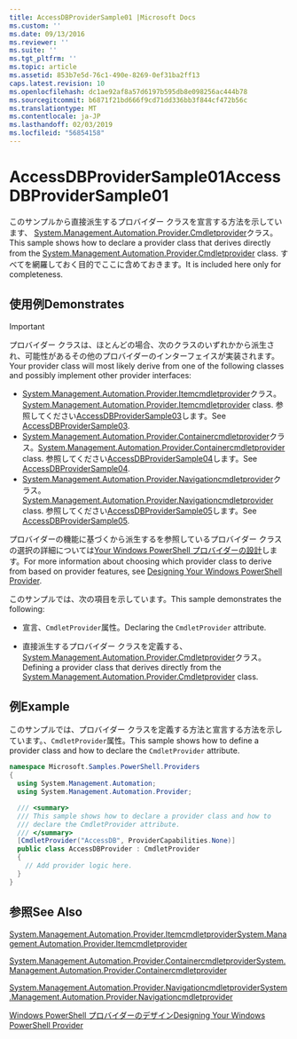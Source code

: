 ```yaml
---
title: AccessDBProviderSample01 |Microsoft Docs
ms.custom: ''
ms.date: 09/13/2016
ms.reviewer: ''
ms.suite: ''
ms.tgt_pltfrm: ''
ms.topic: article
ms.assetid: 853b7e5d-76c1-490e-8269-0ef31ba2ff13
caps.latest.revision: 10
ms.openlocfilehash: dc1ae92af8a57d6197b595db8e098256ac444b78
ms.sourcegitcommit: b6871f21bd666f9cd71dd336bb3f844cf472b56c
ms.translationtype: MT
ms.contentlocale: ja-JP
ms.lasthandoff: 02/03/2019
ms.locfileid: "56854158"
---
```

# <a name="accessdbprovidersample01"></a><span data-ttu-id="9d11a-102">AccessDBProviderSample01</span><span class="sxs-lookup"><span data-stu-id="9d11a-102">AccessDBProviderSample01</span></span>

<span data-ttu-id="9d11a-103">このサンプルから直接派生するプロバイダー クラスを宣言する方法を示しています、 [System.Management.Automation.Provider.Cmdletprovider](/dotnet/api/System.Management.Automation.Provider.CmdletProvider)クラス。</span><span class="sxs-lookup"><span data-stu-id="9d11a-103">This sample shows how to declare a provider class that derives directly from the [System.Management.Automation.Provider.Cmdletprovider](/dotnet/api/System.Management.Automation.Provider.CmdletProvider) class.</span></span> <span data-ttu-id="9d11a-104">すべてを網羅しておく目的でここに含めておきます。</span><span class="sxs-lookup"><span data-stu-id="9d11a-104">It is included here only for completeness.</span></span>

## <a name="demonstrates"></a><span data-ttu-id="9d11a-105">使用例</span><span class="sxs-lookup"><span data-stu-id="9d11a-105">Demonstrates</span></span>

> [!IMPORTANT]
> <span data-ttu-id="9d11a-106">プロバイダー クラスは、ほとんどの場合、次のクラスのいずれかから派生され、可能性があるその他のプロバイダーのインターフェイスが実装されます。</span><span class="sxs-lookup"><span data-stu-id="9d11a-106">Your provider class will most likely derive from one of the following classes and possibly implement other provider interfaces:</span></span>
>
> -   <span data-ttu-id="9d11a-107">[System.Management.Automation.Provider.Itemcmdletprovider](/dotnet/api/System.Management.Automation.Provider.ItemCmdletProvider)クラス。</span><span class="sxs-lookup"><span data-stu-id="9d11a-107">[System.Management.Automation.Provider.Itemcmdletprovider](/dotnet/api/System.Management.Automation.Provider.ItemCmdletProvider) class.</span></span> <span data-ttu-id="9d11a-108">参照してください[AccessDBProviderSample03](./accessdbprovidersample03.md)します。</span><span class="sxs-lookup"><span data-stu-id="9d11a-108">See [AccessDBProviderSample03](./accessdbprovidersample03.md).</span></span>
> -   <span data-ttu-id="9d11a-109">[System.Management.Automation.Provider.Containercmdletprovider](/dotnet/api/System.Management.Automation.Provider.ContainerCmdletProvider)クラス。</span><span class="sxs-lookup"><span data-stu-id="9d11a-109">[System.Management.Automation.Provider.Containercmdletprovider](/dotnet/api/System.Management.Automation.Provider.ContainerCmdletProvider) class.</span></span> <span data-ttu-id="9d11a-110">参照してください[AccessDBProviderSample04](./accessdbprovidersample04.md)します。</span><span class="sxs-lookup"><span data-stu-id="9d11a-110">See [AccessDBProviderSample04](./accessdbprovidersample04.md).</span></span>
> -   <span data-ttu-id="9d11a-111">[System.Management.Automation.Provider.Navigationcmdletprovider](/dotnet/api/System.Management.Automation.Provider.NavigationCmdletProvider)クラス。</span><span class="sxs-lookup"><span data-stu-id="9d11a-111">[System.Management.Automation.Provider.Navigationcmdletprovider](/dotnet/api/System.Management.Automation.Provider.NavigationCmdletProvider) class.</span></span> <span data-ttu-id="9d11a-112">参照してください[AccessDBProviderSample05](./accessdbprovidersample05.md)します。</span><span class="sxs-lookup"><span data-stu-id="9d11a-112">See [AccessDBProviderSample05](./accessdbprovidersample05.md).</span></span>
>
> <span data-ttu-id="9d11a-113">プロバイダーの機能に基づくから派生するを参照しているプロバイダー クラスの選択の詳細については[Your Windows PowerShell プロバイダーの設計](./provider-types.md)します。</span><span class="sxs-lookup"><span data-stu-id="9d11a-113">For more information about choosing which provider class to derive from based on provider features, see [Designing Your Windows PowerShell Provider](./provider-types.md).</span></span>

<span data-ttu-id="9d11a-114">このサンプルでは、次の項目を示しています。</span><span class="sxs-lookup"><span data-stu-id="9d11a-114">This sample demonstrates the following:</span></span>

- <span data-ttu-id="9d11a-115">宣言、`CmdletProvider`属性。</span><span class="sxs-lookup"><span data-stu-id="9d11a-115">Declaring the `CmdletProvider` attribute.</span></span>

- <span data-ttu-id="9d11a-116">直接派生するプロバイダー クラスを定義する、 [System.Management.Automation.Provider.Cmdletprovider](/dotnet/api/System.Management.Automation.Provider.CmdletProvider)クラス。</span><span class="sxs-lookup"><span data-stu-id="9d11a-116">Defining a provider class that derives directly from the [System.Management.Automation.Provider.Cmdletprovider](/dotnet/api/System.Management.Automation.Provider.CmdletProvider) class.</span></span>

## <a name="example"></a><span data-ttu-id="9d11a-117">例</span><span class="sxs-lookup"><span data-stu-id="9d11a-117">Example</span></span>

<span data-ttu-id="9d11a-118">このサンプルでは、プロバイダー クラスを定義する方法と宣言する方法を示しています。、`CmdletProvider`属性。</span><span class="sxs-lookup"><span data-stu-id="9d11a-118">This sample shows how to define a provider class and how to declare the `CmdletProvider` attribute.</span></span>

```csharp
namespace Microsoft.Samples.PowerShell.Providers
{
  using System.Management.Automation;
  using System.Management.Automation.Provider;

  /// <summary>
  /// This sample shows how to declare a provider class and how to
  /// declare the CmdletProvider attribute.
  /// </summary>
  [CmdletProvider("AccessDB", ProviderCapabilities.None)]
  public class AccessDBProvider : CmdletProvider
  {
    // Add provider logic here.
  }
}
```

## <a name="see-also"></a><span data-ttu-id="9d11a-119">参照</span><span class="sxs-lookup"><span data-stu-id="9d11a-119">See Also</span></span>

[<span data-ttu-id="9d11a-120">System.Management.Automation.Provider.Itemcmdletprovider</span><span class="sxs-lookup"><span data-stu-id="9d11a-120">System.Management.Automation.Provider.Itemcmdletprovider</span></span>](/dotnet/api/System.Management.Automation.Provider.ItemCmdletProvider)

[<span data-ttu-id="9d11a-121">System.Management.Automation.Provider.Containercmdletprovider</span><span class="sxs-lookup"><span data-stu-id="9d11a-121">System.Management.Automation.Provider.Containercmdletprovider</span></span>](/dotnet/api/System.Management.Automation.Provider.ContainerCmdletProvider)

[<span data-ttu-id="9d11a-122">System.Management.Automation.Provider.Navigationcmdletprovider</span><span class="sxs-lookup"><span data-stu-id="9d11a-122">System.Management.Automation.Provider.Navigationcmdletprovider</span></span>](/dotnet/api/System.Management.Automation.Provider.NavigationCmdletProvider)

[<span data-ttu-id="9d11a-123">Windows PowerShell プロバイダーのデザイン</span><span class="sxs-lookup"><span data-stu-id="9d11a-123">Designing Your Windows PowerShell Provider</span></span>](./provider-types.md)